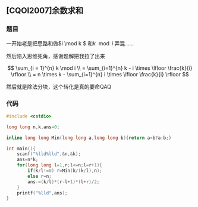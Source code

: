 ## [CQOI2007]余数求和

### 题目

一开始老是把思路和做$i \mod k $  和$k \mod i$ 弄混……

然后陷入思维死角，感谢题解把我拉了出来

$$
\sum_{i = 1}^{n} k \mod i \\
= \sum_{i=1}^{n} k - i \times \lfloor \frac{k}{i} \rfloor \\
= n \times k - \sum_{i=1}^{n} i \times \lfloor  \frac{k}{i} \rfloor
$$

然后就是除法分块，这个转化是真的要命QAQ

### 代码

```cpp
#include <cstdio>

long long n,k,ans=0;

inline long long Min(long long a,long long b){return a<b?a:b;}

int main(){
    scanf("%lld%lld",&n,&k);
    ans=n*k;
    for(long long l=1,r;l<=n;l=r+1){
        if(k/l!=0) r=Min(k/(k/l),n);
        else r=n;
        ans-=(k/l)*(r-l+1)*(l+r)/2;
    }
    printf("%lld",ans);
}
```

